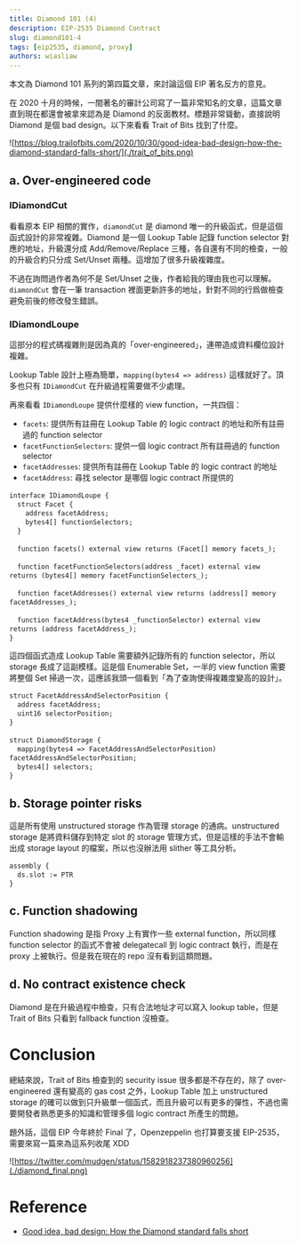 ```yaml
---
title: Diamond 101 (4)
description: EIP-2535 Diamond Contract
slug: diamond101-4
tags: [eip2535, diamond, proxy]
authors: wiasliaw
---
```


本文為 Diamond 101 系列的第四篇文章，來討論這個 EIP 著名反方的意見。

<!--truncate-->

在 2020 十月的時候，一間著名的審計公司寫了一篇非常知名的文章，這篇文章直到現在都還會被拿來認為是 Diamond 的反面教材。標題非常聳動，直接說明 Diamond 是個 bad design。以下來看看 Trait of Bits 找到了什麼。

![https://blog.trailofbits.com/2020/10/30/good-idea-bad-design-how-the-diamond-standard-falls-short/](./trait_of_bits.png)

## a. Over-engineered code

### IDiamondCut

看看原本 EIP 相關的實作，`diamondCut` 是 diamond 唯一的升級函式，但是這個函式設計的非常複雜。Diamond 是一個 Lookup Table 記錄 function selector 對應的地址，升級還分成 Add/Remove/Replace 三種，各自還有不同的檢查，一般的升級合約只分成 Set/Unset 兩種。這增加了很多升級複雜度。

不過在詢問過作者為何不是 Set/Unset 之後，作者給我的理由我也可以理解。`diamondCut` 會在一筆 transaction 裡面更新許多的地址，針對不同的行爲做檢查避免前後的修改發生錯誤。

### IDiamondLoupe

這部分的程式碼複雜則是因為真的「over-engineered」，連帶造成資料欄位設計複雜。

Lookup Table 設計上極為簡單，`mapping(bytes4 => address)` 這樣就好了。頂多也只有 `IDiamondCut` 在升級過程需要做不少處理。

再來看看 `IDiamondLoupe` 提供什麼樣的 view function，一共四個：
- `facets`: 提供所有註冊在 Lookup Table 的 logic contract 的地址和所有註冊過的 function selector
- `facetFunctionSelectors`: 提供一個 logic contract 所有註冊過的 function selector
- `facetAddresses`: 提供所有註冊在 Lookup Table 的 logic contract 的地址
- `facetAddress`: 尋找 selector 是哪個 logic contract 所提供的

```solidity
interface IDiamondLoupe {
  struct Facet {
    address facetAddress;
    bytes4[] functionSelectors;
  }

  function facets() external view returns (Facet[] memory facets_);

  function facetFunctionSelectors(address _facet) external view returns (bytes4[] memory facetFunctionSelectors_);

  function facetAddresses() external view returns (address[] memory facetAddresses_);

  function facetAddress(bytes4 _functionSelector) external view returns (address facetAddress_);
}
```

這四個函式造成 Lookup Table 需要額外記錄所有的 function selector，所以 storage 長成了這副模樣。這是個 Enumerable Set，一半的 view function 需要將整個 Set 掃過一次，這應該我頭一個看到「為了查詢使得複雜度變高的設計」。

```solidity
struct FacetAddressAndSelectorPosition {
  address facetAddress;
  uint16 selectorPosition;
}

struct DiamondStorage {
  mapping(bytes4 => FacetAddressAndSelectorPosition) facetAddressAndSelectorPosition;
  bytes4[] selectors;
}
```

## b. Storage pointer risks

這是所有使用 unstructured storage 作為管理 storage 的通病。unstructured storage 是將資料儲存到特定 slot 的 storage 管理方式，但是這樣的手法不會輸出成 storage layout 的檔案，所以也沒辦法用 slither 等工具分析。

```solidity
assembly {
  ds.slot := PTR
}
```

## c. Function shadowing

Function shadowing 是指 Proxy 上有實作一些 external function，所以同樣 function selector 的函式不會被 delegatecall 到 logic contract 執行，而是在 proxy 上被執行。但是我在現在的 repo 沒有看到這類問題。

## d. No contract existence check

Diamond 是在升級過程中檢查，只有合法地址才可以寫入 lookup table，但是 Trait of Bits 只看到 fallback function 沒檢查。

# Conclusion

總結來說，Trait of Bits 檢查到的 security issue 很多都是不存在的，除了 over-engineered 還有變高的 gas cost 之外，Lookup Table 加上 unstructured storage 的確可以做到只升級單一個函式，而且升級可以有更多的彈性，不過也需要開發者熟悉更多的知識和管理多個 logic contract 所產生的問題。

題外話，這個 EIP 今年終於 Final 了，Openzeppelin 也打算要支援 EIP-2535，需要來寫一篇來為這系列收尾 XDD

![https://twitter.com/mudgen/status/1582918237380960256](./diamond_final.png)

# Reference

- [Good idea, bad design: How the Diamond standard falls short](https://blog.trailofbits.com/2020/10/30/good-idea-bad-design-how-the-diamond-standard-falls-short/)

